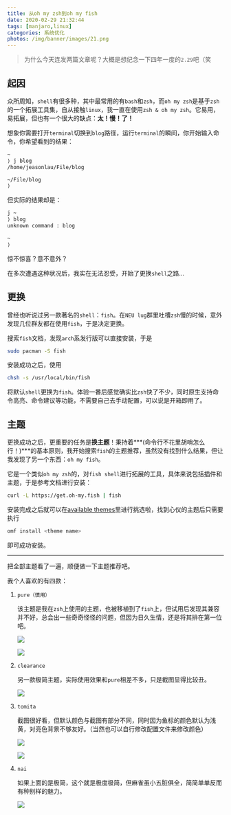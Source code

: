 ```yaml
---
title: 从oh my zsh到oh my fish
date: 2020-02-29 21:32:44
tags: [manjaro,linux]
categories: 系统优化
photos: /img/banner/images/21.png
---
```


> 为什么今天连发两篇文章呢？大概是想纪念一下四年一度的`2.29`吧（笑

## 起因

众所周知，`shell`有很多种，其中最常用的有`bash`和`zsh`，而`oh my zsh`是基于`zsh`的一个拓展工具集，自从接触`linux`，我一直在使用`zsh & oh my zsh`。它易用，易拓展，但也有一个很大的缺点：**太！慢！了！**

<!--more-->

想象你需要打开`terminal`切换到`blog`路径，运行`terminal`的瞬间，你开始输入命令，你希望看到的结果：

```bash
~
⟩ j blog
/home/jeasonlau/File/blog

~/File/blog
⟩ 
```

但实际的结果却是：

```bash
j ~
⟩ blog
unknown command : blog

~
⟩ 
```

惊不惊喜？意不意外？

在多次遭遇这种状况后，我实在无法忍受，开始了更换`shell`之路...

## 更换

曾经也听说过另一款著名的`shell`：`fish`。在`NEU lug`群里吐槽`zsh`慢的时候，意外发现几位群友都在使用`fish`，于是决定更换。

搜索`fish`文档，发现`arch`系发行版可以直接安装，于是

```bash
sudo pacman -S fish
```

安装成功之后，使用

```bash
chsh -s /usr/local/bin/fish
```

将默认`shell`更换为`fish`。体验一番后感觉确实比`zsh`快了不少，同时原生支持命令高亮、命令建议等功能，不需要自己去手动配置，可以说是开箱即用了。

## 主题

更换成功之后，更重要的任务是**换主题**！秉持着***(命令行不花里胡哨怎么行！)***的基本原则，我开始搜索`fish`的主题推荐，虽然没有找到什么结果，但让我发现了另一个东西：`oh my fish`。

它是一个类似`oh my zsh`的，对`fish shell`进行拓展的工具，具体来说包括插件和主题，于是参考文档进行安装：

```bash
curl -L https://get.oh-my.fish | fish
```

安装完成之后就可以在[available themes](https://github.com/oh-my-fish/oh-my-fish/blob/master/docs/Themes.md)里进行挑选啦，找到心仪的主题后只需要执行

```bash
omf install <theme name>
```

即可成功安装。

----

把全部主题看了一遍，顺便做一下主题推荐吧。

我个人喜欢的有四款：

1. `pure（慎用）`

   该主题是我在`zsh`上使用的主题，也被移植到了`fish`上，但试用后发现其兼容并不好，总会出一些奇奇怪怪的问题，但因为日久生情，还是将其排在第一位吧。

   ![](https://ae01.alicdn.com/kf/Uffbe1e0148da4a60918f93b724af2118b.png)

   ![](https://ae01.alicdn.com/kf/Uffba5466130345d599327838d73fe6b4l.png)

2. `clearance`

   另一款极简主题，实际使用效果和`pure`相差不多，只是截图显得比较丑。

   ![](https://ae01.alicdn.com/kf/U9c08dad4f1164f7aa192bd5699a2eca11.png)

3. `tomita`

   截图很好看，但默认颜色与截图有部分不同，同时因为鱼标的颜色默认为浅黄，对亮色背景不够友好。（当然也可以自行修改配置文件来修改颜色）

   ![](https://ae01.alicdn.com/kf/U123f29408c5d44598b334cb4310963cfJ.png)

   ![](https://ae01.alicdn.com/kf/Ub3e547843155426f8e4608bc629573dcm.png)

4. `nai`

   如果上面的是极简，这个就是极度极简，但麻雀虽小五脏俱全，简简单单反而有种别样的魅力。

   ![](https://ae01.alicdn.com/kf/U40b5e261943c40aea3e811765095aaf4s.png)

